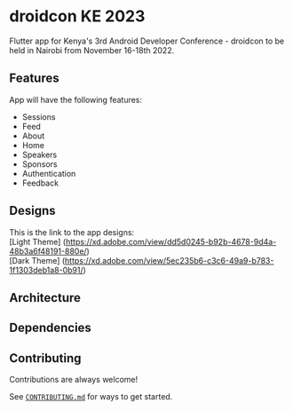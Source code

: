 # droidcon KE 2023

Flutter app for Kenya's 3rd Android Developer Conference - droidcon to be held in Nairobi from November 16-18th 2022.

## Features

App will have the following features:

- Sessions
- Feed
- About
- Home
- Speakers
- Sponsors
- Authentication
- Feedback

## Designs

This is the link to the app designs:  
[Light Theme] (https://xd.adobe.com/view/dd5d0245-b92b-4678-9d4a-48b3a6f48191-880e/)  
[Dark Theme] (https://xd.adobe.com/view/5ec235b6-c3c6-49a9-b783-1f1303deb1a8-0b91/)

## Architecture


## Dependencies


## Contributing

Contributions are always welcome!

See [`CONTRIBUTING.md`](CONTRIBUTING.md) for ways to get started.
